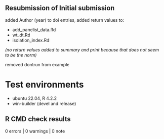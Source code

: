 ## Resubmission of Initial submission 

added Author (year) to doi entries,
added return values to:  

- add_panelist_data.Rd  
- wt_dt.Rd  
- isolation_index.Rd  

*(no return values added to summary and print because that does not seem to be the norm)*

removed dontrun from example

# Test environments
* ubuntu 22.04, R 4.2.2
* win-builder (devel and release)

## R CMD check results

0 errors | 0 warnings | 0 note

